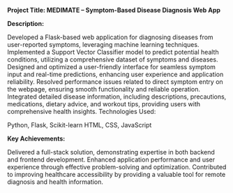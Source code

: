 **Project Title: MEDIMATE – Symptom-Based Disease Diagnosis Web App**



**Description:**

Developed a Flask-based web application for diagnosing diseases from user-reported symptoms, leveraging machine learning techniques.
Implemented a Support Vector Classifier model to predict potential health conditions, utilizing a comprehensive dataset of symptoms and diseases.
Designed and optimized a user-friendly interface for seamless symptom input and real-time predictions, enhancing user experience and application reliability.
Resolved performance issues related to direct symptom entry on the webpage, ensuring smooth functionality and reliable operation.
Integrated detailed disease information, including descriptions, precautions, medications, dietary advice, and workout tips, providing users with comprehensive health insights.
Technologies Used:

Python, Flask, Scikit-learn
HTML, CSS, JavaScript

**Key Achievements:**

Delivered a full-stack solution, demonstrating expertise in both backend and frontend development.
Enhanced application performance and user experience through effective problem-solving and optimization.
Contributed to improving healthcare accessibility by providing a valuable tool for remote diagnosis and health information.
